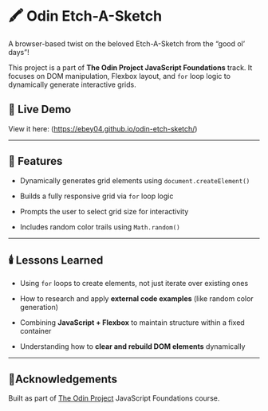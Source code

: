 # 🖍️ Odin Etch-A-Sketch

A browser-based twist on the beloved Etch-A-Sketch from the “good ol’ days”!

This project is a part of **The Odin Project JavaScript Foundations** track. It focuses on DOM manipulation, Flexbox layout, and `for` loop logic to dynamically generate interactive grids.



##  🚀 Live Demo

View it here: (https://ebey04.github.io/odin-etch-sketch/)

---

## 🍃 Features

* Dynamically generates grid elements using `document.createElement()`

* Builds a fully responsive grid via `for` loop logic

* Prompts the user to select grid size for interactivity

* Includes random color trails using `Math.random()`
---

## 🕯️ Lessons Learned 

* Using `for` loops to create elements, not just iterate over existing ones

* How to research and apply **external code examples** (like random color generation)

* Combining **JavaScript + Flexbox** to maintain structure within a fixed container

* Understanding how to **clear and rebuild DOM elements** dynamically

---

## 💬Acknowledgements 

Built as part of [The Odin Project](https://www.theodinproject.com/) JavaScript Foundations course.